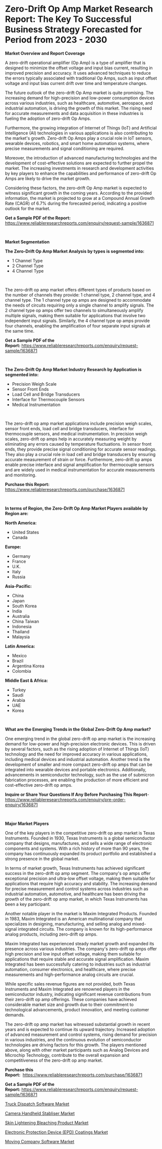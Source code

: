 <p><h1>Zero-Drift Op Amp Market Research Report: The Key To Successful Business Strategy Forecasted for Period from 2023 - 2030</h1></p><p><strong>Market Overview and Report Coverage</strong></p>
<p><p>A zero-drift operational amplifier (Op Amp) is a type of amplifier that is designed to minimize the offset voltage and input bias current, resulting in improved precision and accuracy. It uses advanced techniques to reduce the errors typically associated with traditional Op Amps, such as input offset voltage and input bias current drift over time and temperature changes.</p><p>The future outlook of the zero-drift Op Amp market is quite promising. The increasing demand for high-precision and low-power consumption devices across various industries, such as healthcare, automotive, aerospace, and industrial automation, is driving the growth of this market. The rising need for accurate measurements and data acquisition in these industries is fueling the adoption of zero-drift Op Amps.</p><p>Furthermore, the growing integration of Internet of Things (IoT) and Artificial Intelligence (AI) technologies in various applications is also contributing to the market's growth. Zero-drift Op Amps play a crucial role in IoT sensors, wearable devices, robotics, and smart home automation systems, where precise measurements and signal conditioning are required.</p><p>Moreover, the introduction of advanced manufacturing technologies and the development of cost-effective solutions are expected to further propel the market. The increasing investments in research and development activities by key players to enhance the capabilities and performance of zero-drift Op Amps are likely to drive the market growth.</p><p>Considering these factors, the zero-drift Op Amp market is expected to witness significant growth in the coming years. According to the provided information, the market is projected to grow at a Compound Annual Growth Rate (CAGR) of 6.7% during the forecasted period, indicating a positive outlook for the market.</p></p>
<p><strong>Get a Sample PDF of the Report:</strong> <a href="https://www.reliableresearchreports.com/enquiry/request-sample/1636871">https://www.reliableresearchreports.com/enquiry/request-sample/1636871</a></p>
<p>&nbsp;</p>
<p><strong>Market Segmentation</strong></p>
<p><strong>The Zero-Drift Op Amp Market Analysis by types is segmented into:</strong></p>
<p><ul><li>1 Channel Type</li><li>2 Channel Type</li><li>4 Channel Type</li></ul></p>
<p>&nbsp;</p>
<p><p>The zero-drift op amp market offers different types of products based on the number of channels they provide: 1 channel type, 2 channel type, and 4 channel type. The 1 channel type op amps are designed to accommodate the needs of circuits requiring only a single channel to amplify signals. The 2 channel type op amps offer two channels to simultaneously amplify multiple signals, making them suitable for applications that involve two independent input signals. Similarly, the 4 channel type op amps provide four channels, enabling the amplification of four separate input signals at the same time.</p></p>
<p><strong>Get a Sample PDF of the Report:</strong>&nbsp;<a href="https://www.reliableresearchreports.com/enquiry/request-sample/1636871">https://www.reliableresearchreports.com/enquiry/request-sample/1636871</a></p>
<p>&nbsp;</p>
<p><strong>The Zero-Drift Op Amp Market Industry Research by Application is segmented into:</strong></p>
<p><ul><li>Precision Weigh Scale</li><li>Sensor Front Ends</li><li>Load Cell and Bridge Transducers</li><li>Interface for Thermocouple Sensors</li><li>Medical Instrumentation</li></ul></p>
<p>&nbsp;</p>
<p><p>The zero-drift op amp market applications include precision weigh scales, sensor front ends, load cell and bridge transducers, interface for thermocouple sensors, and medical instrumentation. In precision weigh scales, zero-drift op amps help in accurately measuring weight by eliminating any errors caused by temperature fluctuations. In sensor front ends, they provide precise signal conditioning for accurate sensor readings. They also play a crucial role in load cell and bridge transducers by ensuring accurate measurement of strain or force. Furthermore, zero-drift op amps enable precise interface and signal amplification for thermocouple sensors and are widely used in medical instrumentation for accurate measurements and monitoring.</p></p>
<p><strong>Purchase this Report:</strong>&nbsp; <a href="https://www.reliableresearchreports.com/purchase/1636871">https://www.reliableresearchreports.com/purchase/1636871</a></p>
<p>&nbsp;</p>
<p><strong>In terms of Region, the Zero-Drift Op Amp Market Players available by Region are:</strong></p>
<p>
    <p> <strong> North America: </strong>
        <ul>
            <li>United States</li>
            <li>Canada</li>
        </ul>
        </p> 
    <p> <strong> Europe: </strong>
        <ul>
            <li>Germany</li>
            <li>France</li>
            <li>U.K.</li>
            <li>Italy</li>
            <li>Russia</li>
        </ul>
        </p> 
    <p> <strong> Asia-Pacific: </strong>
        <ul>
            <li>China</li>
            <li>Japan</li>
            <li>South Korea</li>
            <li>India</li>
            <li>Australia</li>
            <li>China Taiwan</li>
            <li>Indonesia</li>
            <li>Thailand</li>
            <li>Malaysia</li>
        </ul>
        </p> 
    <p> <strong> Latin America: </strong>
        <ul>
            <li>Mexico</li>
            <li>Brazil</li>
            <li>Argentina Korea</li>
            <li>Colombia</li>
        </ul>
        </p> 
    <p> <strong> Middle East & Africa: </strong>
        <ul>
            <li>Turkey</li>
            <li>Saudi</li>
            <li>Arabia</li>
            <li>UAE</li>
            <li>Korea</li>
        </ul>
    </p>
    </p>
<p>&nbsp;</p>
<p><strong>What are the Emerging Trends in the Global Zero-Drift Op Amp market?</strong></p>
<p><p>One emerging trend in the global zero-drift op amp market is the increasing demand for low-power and high-precision electronic devices. This is driven by several factors, such as the rising adoption of Internet of Things (IoT) technology and the need for improved accuracy in various applications, including medical devices and industrial automation. Another trend is the development of smaller and more compact zero-drift op amps that can be integrated into wearable devices and portable electronics. Additionally, advancements in semiconductor technology, such as the use of submicron fabrication processes, are enabling the production of more efficient and cost-effective zero-drift op amps.</p></p>
<p><strong>Inquire or Share Your Questions If Any Before Purchasing This Report</strong>- <a href="https://www.reliableresearchreports.com/enquiry/pre-order-enquiry/1636871">https://www.reliableresearchreports.com/enquiry/pre-order-enquiry/1636871</a></p>
<p>&nbsp;</p>
<p><strong>Major Market Players</strong></p>
<p><p>One of the key players in the competitive zero-drift op amp market is Texas Instruments. Founded in 1930, Texas Instruments is a global semiconductor company that designs, manufactures, and sells a wide range of electronic components and systems. With a rich history of more than 90 years, the company has continuously expanded its product portfolio and established a strong presence in the global market.</p><p>In terms of market growth, Texas Instruments has achieved significant success in the zero-drift op amp segment. The company's op amps offer exceptional precision and ultra-low offset voltage, making them suitable for applications that require high accuracy and stability. The increasing demand for precise measurement and control systems across industries such as industrial automation, automotive, and healthcare has been driving the growth of the zero-drift op amp market, in which Texas Instruments has been a key participant.</p><p>Another notable player in the market is Maxim Integrated Products. Founded in 1983, Maxim Integrated is an American multinational company that specializes in designing, manufacturing, and selling analog and mixed-signal integrated circuits. The company is known for its high-performance analog products, including zero-drift op amps.</p><p>Maxim Integrated has experienced steady market growth and expanded its presence across various industries. The company's zero-drift op amps offer high precision and low input offset voltage, making them suitable for applications that require stable and accurate signal amplification. Maxim Integrated has been successfully catering to industries such as industrial automation, consumer electronics, and healthcare, where precise measurements and high-performance analog circuits are crucial.</p><p>While specific sales revenue figures are not provided, both Texas Instruments and Maxim Integrated are renowned players in the semiconductor industry, indicating significant revenue contributions from their zero-drift op amp offerings. These companies have achieved considerable market size and growth due to their commitment to technological advancements, product innovation, and meeting customer demands.</p><p>The zero-drift op amp market has witnessed substantial growth in recent years and is expected to continue its upward trajectory. Increased adoption of advanced measurement and control systems, rising demand for precision in various industries, and the continuous evolution of semiconductor technologies are driving factors for this growth. The players mentioned above, along with other market participants such as Analog Devices and Microchip Technology, contribute to the overall expansion and competitiveness of the zero-drift op amp market.</p></p>
<p><strong>Purchase this Report:</strong>&nbsp;&nbsp;<a href="https://www.reliableresearchreports.com/purchase/1636871">https://www.reliableresearchreports.com/purchase/1636871</a></p>
<p></p>
<p><strong>Get a Sample PDF of the Report:</strong>&nbsp;<a href="https://www.reliableresearchreports.com/enquiry/request-sample/1636871">https://www.reliableresearchreports.com/enquiry/request-sample/1636871</a></p>
<p><p><a href="https://medium.com/@margaretlee84/truck-dispatch-software-market-report-reveals-the-latest-trends-and-growth-opportunities-of-this-2fadae640582">Truck Dispatch Software Market</a></p><p><a href="https://www.linkedin.com/pulse/camera-handheld-stabliser-market-research-report-unlocks-ilkve/">Camera Handheld Stabliser Market</a></p><p><a href="https://www.linkedin.com/pulse/skin-lightening-bleaching-product-market-share-amp-new-6kfme/">Skin Lightening Bleaching Product Market</a></p><p><a href="https://www.linkedin.com/pulse/electronic-protection-device-epd-coatings-market-challenges-pul1c/">Electronic Protection Device (EPD) Coatings Market</a></p><p><a href="https://medium.com/@debramedina73/moving-company-software-market-opportunities-and-strategies-forecast-for-period-from-2023-2030-c123c9034ff6">Moving Company Software Market</a></p></p>